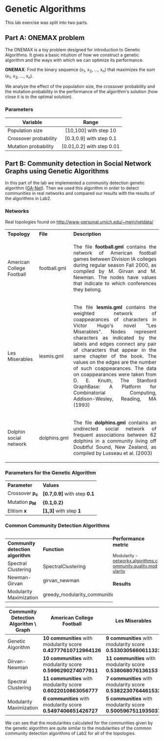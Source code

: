 # Genetic Algorithms
This lab exercise was split into two parts.

## Part A: ONEMAX problem
The ONEMAX is a toy problem designed for introduction to Genetic Algorithms. It gives a basic intuition of how we construct a genetic algorithm and the ways with which we can optimize its performance.

**ONEMAX**: Find the binary sequence (x<sub>1</sub>, x<sub>2</sub>, ..., x<sub>n</sub>) that maximizes the sum (x<sub>1</sub>, x<sub>2</sub>, ..., x<sub>n</sub>). 

We analyze the effect of the population size, the crossover probability and the mutation probability in the performance of the algorithm's solution (how close it is to the optimal solution).

### Parameters

| Variable              |           Range           |
|-----------------------|:-------------------------:|
| Population size       |   [10,100] with step 10   |
| Crossover probability |  [0.3,0.9] with step 0.1  |
| Mutation probability  | [0.01,0.2] with step 0.01 |

## Part B: Community detection in Social Network Graphs using Genetic Algorithms
In this part of the lab we implemented a community detection genetic algorithm ([GA-Net](https://link.springer.com/chapter/10.1007/978-3-540-87700-4_107)). Then we used this algorithm in order to detect communities in real networks and compared our results with the results of the algorithms in Lab2.

### Networks
Real topologies found on <a style=text-decoration:none href="http://www-personal.umich.edu/~mejn/netdata/">http://www-personal.umich.edu/~mejn/netdata/</a> 

<table style=width:100%>
<tr>
    <th style=text-align:left>Topology</th>
    <th style=text-align:left>File</th>
    <th style=text-align:left>Description</th>
</tr>
<tr>
    <td style=text-align:left>American College Football</td>
    <td style=text-align:left><a style=text-decoration:none href='http://www-personal.umich.edu/~mejn/netdata/football.zip'>football.gml</a></td>
    <td style=text-align:left><p style=text-align:justify> The file <b>football.gml</b> contains the network of American football games between Division IA colleges during regular season Fall 2000, as compiled by M. Girvan and M. Newman. The nodes have values that indicate to which conferences they belong.</p>
    </td>
</tr>
<tr>
    <td style=text-align:left>Les Miserables</td>
    <td style=text-align:left><a style=text-decoration:none href='http://www-personal.umich.edu/~mejn/netdata/lesmis.zip'>lesmis.gml</a></td>
    <td style=text-align:left><p style=text-align:justify> The file <b>lesmis.gml</b> contains the weighted network of coappearances of
characters in Victor Hugo's novel "Les Miserables".  Nodes represent characters as indicated by the labels and edges connect any pair of characters that appear in the same chapter of the book.  The values on the edges are the number of such coappearances.  The data on coappearances were taken from D. E. Knuth, The Stanford GraphBase: A Platform for Combinatorial Computing, Addison-Wesley, Reading, MA (1993)</p>
    </td>
</tr>  
<tr>
    <td style=text-align:left>Dolphin social network</td>
    <td style=text-align:left><a style=text-decoration:none href='http://www-personal.umich.edu/~mejn/netdata/dolphins.zip'>dolphins.gml</a></td>
    <td style=text-align:left><p style=text-align:justify> The file <b>dolphins.gml</b> contains an undirected social network of frequent associations between 62 dolphins in a community living off Doubtful Sound, New Zealand, as compiled by Lusseau et al. (2003)</p>
    </td>
</tr> 
</table>

### Parameters for the Genetic Algorithm

<table style=width:100%>
<tr>
    <th style=text-align:left>Parameter</th>
    <th style=text-align:left>Values</th>
</tr>
<tr>
    <td style=text-align:left>Crossover <b>p<sub>c</sub></b></td>
    <td style=text-align:left><b>[0.7,0.9]</b> with step <b>0.1</b></td>
</tr>
<tr>
    <td style=text-align:left>Mutation <b>p<sub>M</sub></b></td>
    <td style=text-align:left><b>{0.1,0.2}</b></td>
</tr>
<tr>
    <td style=text-align:left>Elitism <b>x</b></td>
    <td style=text-align:left><b>[1,3]</b> with step <b>1</b></td>
</tr>
</table>

### Common Community Detection Algorithms
<table style=float:left;width:70%>
    <tr>
        <th style=text-align:left> Community detection algorithm</th>
        <th style=text-align:left>Function</th>
    </tr>
    <tr>
        <td style=text-align:left>Spectral Clustering</td>
        <td style=text-align:left><a style=text-decoration:none href='http://scikit-learn.org/stable/modules/generated/sklearn.cluster.SpectralClustering.html'>SpectralClustering</a></td>
    </tr>
       <tr>
        <td style=text-align:left>Newman-Girvan</td>
        <td style=text-align:left><a style=text-decoration:none                               href='https://networkx.github.io/documentation/latest/reference/algorithms/generated/networkx.algorithms.community.centrality.girvan_newman.html'>girvan_newman</a></td>
    </tr>
    <tr>
        <td style=text-align:left>Modularity Maximization</td>
        <td style=text-align:left><a style=text-decoration:none                               href='https://networkx.github.io/documentation/latest/reference/algorithms/generated/networkx.algorithms.community.modularity_max.greedy_modularity_communities.html'>greedy_modularity_communities</a></td>
    </tr>
</table>

### Performance metric

Modularity - [networkx.algorithms.community.quality.modularity](https://networkx.github.io/documentation/stable/_modules/networkx/algorithms/community/quality.html)

### Results

| Community Detection Algorithm \ Graph | American College Football                                | Les Miserables                                         | Dolphins                                                |
|-------------------------------|----------------------------------------------------------|--------------------------------------------------------|---------------------------------------------------------|
| Genetic Algorithm             | **10 communities** with modularity score **0.42777610712964126** | **9 communities** with modularity score **0.5330305660611323** | **5 communities** with modularity score **0.519382144693642**   |
| Girvan-Newman                 |  **10 communities** with modularity score **0.5996290274077911** | **11 communities** with modularity score **0.538068076136153** | **6 communities** with modularity score **0.4949764645385849**  |
| Spectral Clustering           |  **11 communities** with modularity score **0.6022010863056777** | **7 communities** with modularity score **0.5382230764461532** | **4 communities** with modularity score **0.49549068470392815** |
| Modularity Maximization       | **6 communities** with modularity score **0.5497406651426727**   | **5 communities** with modularity score **0.5005967511935037** | **6 communities** with modularity score **0.49202958743720376** |


We can see that the modularities calculated for the communities given by the genetic algorithm are quite similar to the modularities of the common community detection algorithms of Lab2 for all of the topologies. 


